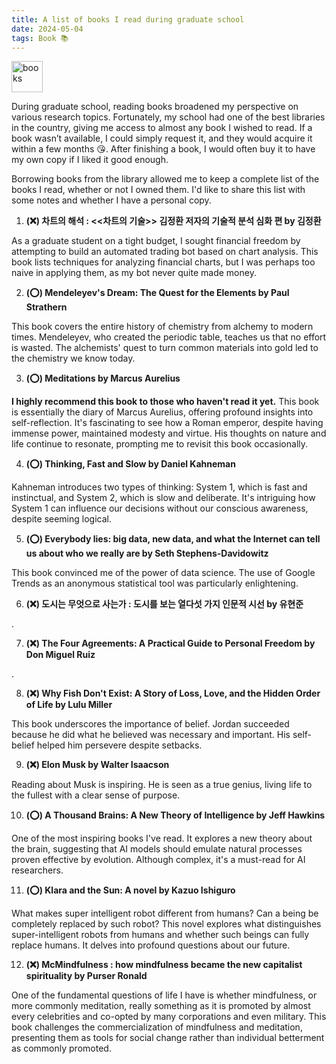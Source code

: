 ```yaml
---
title: A list of books I read during graduate school
date: 2024-05-04
tags: Book 📚
---
```


<div class="text-center mb-4">
  <img src="/images/books.JPG" alt="books" width="50" height="50" />
</div> 

During graduate school, reading books broadened my perspective on various research topics. Fortunately, my school had one of the best libraries in the country, giving me access to almost any book I wished to read. If a book wasn’t available, I could simply request it, and they would acquire it within a few months 😘. After finishing a book, I would often buy it to have my own copy if I liked it good enough.

Borrowing books from the library allowed me to keep a complete list of the books I read, whether or not I owned them. I'd like to share this list with some notes and whether I have a personal copy.

1. **(❌) 차트의 해석 : <<차트의 기술>> 김정환 저자의 기술적 분석 심화 편 by 김정환**

As a graduate student on a tight budget, I sought financial freedom by attempting to build an automated trading bot based on chart analysis. This book lists techniques for analyzing financial charts, but I was perhaps too naive in applying them, as my bot never quite made money.

2. **(⭕️) Mendeleyev's Dream: The Quest for the Elements by Paul Strathern**

This book covers the entire history of chemistry from alchemy to modern times. Mendeleyev, who created the periodic table, teaches us that no effort is wasted. The alchemists' quest to turn common materials into gold led to the chemistry we know today.

3. **(⭕️) Meditations by Marcus Aurelius**

**I highly recommend this book to those who haven't read it yet.** This book is essentially the diary of Marcus Aurelius, offering profound insights into self-reflection. It's fascinating to see how a Roman emperor, despite having immense power, maintained modesty and virtue. His thoughts on nature and life continue to resonate, prompting me to revisit this book occasionally.

4. **(⭕️) Thinking, Fast and Slow by Daniel Kahneman**

Kahneman introduces two types of thinking: System 1, which is fast and instinctual, and System 2, which is slow and deliberate. It's intriguing how System 1 can influence our decisions without our conscious awareness, despite seeming logical.

5. **(⭕️) Everybody lies: big data, new data, and what the Internet can tell us about who we really are by Seth Stephens-Davidowitz**

This book convinced me of the power of data science. The use of Google Trends as an anonymous statistical tool was particularly enlightening.

6. **(❌) 도시는 무엇으로 사는가 : 도시를 보는 열다섯 가지 인문적 시선 by 유현준**

.


7. **(❌) The Four Agreements: A Practical Guide to Personal Freedom by Don Miguel Ruiz**

.

8. **(❌) Why Fish Don't Exist: A Story of Loss, Love, and the Hidden Order of Life by Lulu Miller**

This book underscores the importance of belief. Jordan succeeded because he did what he believed was necessary and important. His self-belief helped him persevere despite setbacks.

9. **(❌) Elon Musk by Walter Isaacson**

Reading about Musk is inspiring. He is seen as a true genius, living life to the fullest with a clear sense of purpose.

10. **(⭕️) A Thousand Brains: A New Theory of Intelligence by Jeff Hawkins**

One of the most inspiring books I've read. It explores a new theory about the brain, suggesting that AI models should emulate natural processes proven effective by evolution. Although complex, it's a must-read for AI researchers.

11. **(⭕️) Klara and the Sun: A novel by Kazuo Ishiguro**

What makes super intelligent robot different from humans? Can a being be completely replaced by such robot? This novel explores what distinguishes super-intelligent robots from humans and whether such beings can fully replace humans. It delves into profound questions about our future.

12. **(❌) McMindfulness : how mindfulness became the new capitalist spirituality by Purser Ronald**

One of the fundamental questions of life I have is whether mindfulness, or more commonly meditation, really something as it is promoted by almost every celebrities and co-opted by many corporations and even military. This book challenges the commercialization of mindfulness and meditation, presenting them as tools for social change rather than individual betterment as commonly promoted.